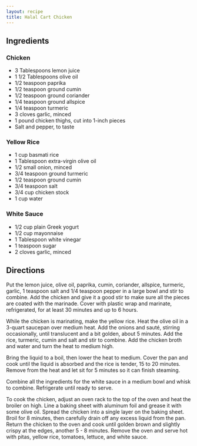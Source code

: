 ```yaml
---
layout: recipe
title: Halal Cart Chicken
---
```


## Ingredients

### Chicken

* 3 Tablespoons lemon juice
* 1 1/2 Tablespoons olive oil 
* 1/2 teaspoon paprika 
* 1/2 teaspoon ground cumin 
* 1/2 teaspoon ground coriander 
* 1/4 teaspoon ground allspice 
* 1/4 teaspoon turmeric 
* 3 cloves garlic, minced 
* 1 pound chicken thighs, cut into 1-inch pieces 
* Salt and pepper, to taste

### Yellow Rice

* 1 cup basmati rice
* 1 Tablespoon extra-virgin olive oil 
* 1/2 small onion, minced 
* 3/4 teaspoon ground turmeric  
* 1/2 teaspoon ground cumin 
* 3/4 teaspoon salt  
* 3/4 cup chicken stock
* 1 cup water

### White Sauce

* 1/2 cup plain Greek yogurt
* 1/2 cup mayonnaise 
* 1 Tablespoon white vinegar 
* 1 teaspoon sugar 
* 2 cloves garlic, minced 

## Directions

Put the lemon juice, olive oil, paprika, cumin, coriander, allspice, turmeric, garlic, 1 teaspoon salt and 1/4 teaspoon pepper in a large bowl and stir to combine. Add the chicken and give it a good stir to make sure all the pieces are coated with the marinade. Cover with plastic wrap and marinate, refrigerated, for at least 30 minutes and up to 6 hours.

While the chicken is marinating, make the yellow rice. Heat the olive oil in a 3-quart saucepan over medium heat. Add the onions and sauté, stirring occasionally, until translucent and a bit golden, about 5 minutes. Add the rice, turmeric, cumin and salt and stir to combine. Add the chicken broth and water and turn the heat to medium high.  

Bring the liquid to a boil, then lower the heat to medium. Cover the pan and cook until the liquid is absorbed and the rice is tender, 15 to 20 minutes.  Remove from the heat and let sit for 5 minutes so it can finish steaming.

Combine all the ingredients for the white sauce in a medium bowl and whisk to combine. Refrigerate until ready to serve.

To cook the chicken, adjust an oven rack to the top of the oven and heat the broiler on high. Line a baking sheet with aluminum foil and grease it with some olive oil. Spread the chicken into a single layer on the baking sheet. Broil for 8 minutes, then carefully drain off any excess liquid from the pan. Return the chicken to the oven and cook until golden brown and slightly crispy at the edges, another 5 - 8 minutes. Remove the oven and serve hot with pitas, yellow rice, tomatoes, lettuce, and white sauce.
